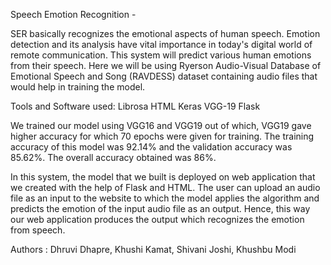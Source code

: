 Speech Emotion Recognition -

SER basically recognizes the emotional aspects of human speech. Emotion detection and its analysis have vital importance in today's digital world of remote communication. This system will predict various human emotions from their speech. Here we will be using Ryerson Audio-Visual Database of Emotional Speech and Song (RAVDESS) dataset containing audio files that would help in training the model.

Tools and Software used:
Librosa
HTML
Keras
VGG-19
Flask

We trained our model using VGG16 and VGG19 out of which, VGG19 gave higher accuracy for which 70 epochs were given for training. The training accuracy of this model was 92.14% and the validation accuracy was 85.62%. The overall accuracy obtained was 86%. 


In this system, the model that we built is deployed on web application that we created with the help of Flask and HTML. The user can upload an audio file as an input to the website to which the model applies the algorithm and predicts the emotion of the input audio file as an output.
Hence, this way our web application produces the output which recognizes the emotion from speech.

Authors : 
Dhruvi Dhapre, Khushi Kamat, Shivani Joshi, Khushbu Modi
